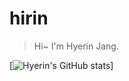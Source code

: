 # hirin

> Hi~ I'm Hyerin Jang.

[![Hyerin's GitHub stats](https://github-readme-stats.vercel.app/api?username=janghr1225)]

